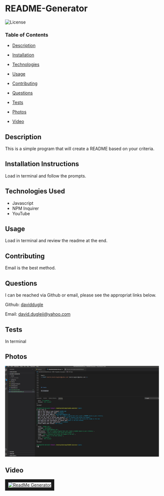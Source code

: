 # README-Generator









![License](https://img.shields.io/badge/license-MITLicense-green)









### Table of Contents


* [Description](##Description)

* [Installation](##Installation)

* [Technologies](##Technologies)

* [Usage](##Usage)

* [Contributing](##Contributing)

* [Questions](##Questions)

* [Tests](##Tests)

* [Photos](##Photos)

* [Video](##Video)
















## Description

This is a simple program that will create a README based on your criteria.





## Installation Instructions

Load in terminal and follow the prompts.




## Technologies Used

* Javascript
* NPM Inquirer
* YouTube




## Usage

Load in terminal and review the readme at the end.







## Contributing

Email is the best method.





## Questions

I can be reached via Github or email, please see the appropriat links below.

Github:
<a href='https://github.com/daviddugle' target='_blank'>daviddugle</a>

Email:
<a href='mailto:david.dugleii@yahoo.com'>david.dugleii@yahoo.com</a>





## Tests

In terminal



## Photos

![DeployedPhoto](https://github.com/daviddugle/README-Generator/blob/main/assets/generator.jpg?raw=true)






## Video

<a href="http://www.youtube.com/watch?feature=player_embedded&v=IpkOvk4aM80
" target="_blank"><img src="http://img.youtube.com/vi/IpkOvk4aM80/0.jpg" 
alt="ReadMe Generator" width="240" height="180" border="10" /></a>


